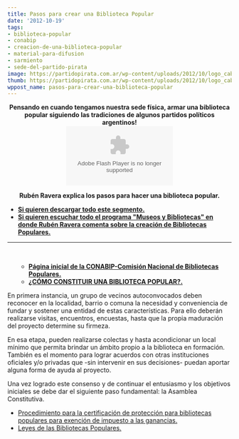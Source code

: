 ```yaml
---
title: Pasos para crear una Biblioteca Popular
date: '2012-10-19'
tags:
- biblioteca-popular
- conabip
- creacion-de-una-biblioteca-popular
- material-para-difusion
- sarmiento
- sede-del-partido-pirata
image: https://partidopirata.com.ar/wp-content/uploads/2012/10/logo_cabezal.gif
thumb: https://partidopirata.com.ar/wp-content/uploads/2012/10/logo_cabezal-150x34.gif
wppost_name: pasos-para-crear-una-biblioteca-popular
---
```


<center><strong>Pensando en cuando tengamos nuestra sede física, armar una biblioteca popular siguiendo las tradiciones de algunos partidos políticos argentinos!</strong></center><center></center><center>
<object id="player414477" width="240" height="133" classid="clsid:d27cdb6e-ae6d-11cf-96b8-444553540000" codebase="http://download.macromedia.com/pub/shockwave/cabs/flash/swflash.cab#version=6,0,40,0"><param name="AllowScriptAccess" value="always" /><param name="allowFullScreen" value="true" /><param name="wmode" value="transparent" /><param name="src" value="http://www.ivoox.com/playerivoox_ee_414477_1.html" /><param name="allowfullscreen" value="true" /><param name="allowscriptaccess" value="always" /><embed id="player414477" width="240" height="133" type="application/x-shockwave-flash" src="http://www.ivoox.com/playerivoox_ee_414477_1.html" AllowScriptAccess="always" allowFullScreen="true" wmode="transparent" allowfullscreen="true" allowscriptaccess="always" /></object></center>
<p style="text-align: center;"><strong>Rubén Ravera explica los pasos para hacer una biblioteca popular.</strong></p>

<ul>
	<li><strong><a href="http://www.ivoox.com/creacion-biblioteca-popular_md_414477_1.mp3" target="_blanK">Si quieren descargar todo este segmento.</a></strong></li>
	<li><strong><a href="http://parquehudson.blogspot.com/2010/11/programa-museos-y-bibliotecas-del-3-de.html">Si quieren escuchar todo el programa "Museos y Bibliotecas" en donde Rubén Ravera comenta sobre la creación de Bibliotecas Populares.</a></strong></li>
</ul>

<hr />

&nbsp;
<ul>
<ul>
	<li><strong><a href="http://www.conabip.gov.ar/" target="_blank">Página inicial de la CONABIP-Comisión Nacional de Bibliotecas Populares.</a></strong></li>
	<li><strong><a href="http://www.conabip.gob.ar/vpes/546" target="_blank">¿CÓMO CONSTITUIR UNA BIBLIOTECA POPULAR?.</a></strong></li>
</ul>
</ul>
En primera instancia, un grupo de vecinos autoconvocados deben reconocer en la localidad, barrio o comuna la necesidad y conveniencia de fundar y sostener una entidad de estas características. Para ello deberán realizarse visitas, encuentros, encuestas, hasta que la propia maduración del proyecto determine su firmeza.

En esa etapa, pueden realizarse colectas y hasta acondicionar un local mínimo que permita brindar un ámbito propio a la biblioteca en formación. También es el momento para lograr acuerdos con otras instituciones oficiales y/o privadas que -sin intervenir en sus decisiones- puedan aportar alguna forma de ayuda al proyecto.

Una vez logrado este consenso y de continuar el entusiasmo y los objetivos iniciales se debe dar el siguiente paso fundamental: la Asamblea Constitutiva.
<ul>
	<li><a href="http://www.conabip.gob.ar/sic/contribuyentes_Solicitud_exencion_Ganancias" target="_blank">Procedimiento para la certificación de protección para bibliotecas populares para exención de impuesto a las ganancias.</a></li>
	<li><a href="http://www.conabip.gob.ar/legislacion/detalle/408" target="_blank">Leyes de las Bibliotecas Populares.</a></li>
</ul>
